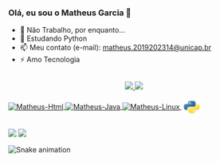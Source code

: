 ### Olá, eu sou o Matheus Garcia 👋

- 🔭 Não Trabalho, por enquanto...
- 🌱 Estudando Python
- 📫 Meu contato (e-mail): matheus.2019202314@unicap.br
- ⚡ Amo Tecnologia

##

<div align="center">
  <a href="https://github.com/matheusmgs22">
  <img height="180em" src="https://github-readme-stats.vercel.app/api?username=matheusmgs22&show_icons=true&theme=dark&include_all_commits=true&count_private=true"/>
  <img height="180em" src="https://github-readme-stats.vercel.app/api/top-langs/?username=matheusmgs22&layout=compact&langs_count=7&theme=dark"/>
</div>

<div style="display: inline_block"><br>
  
<img align="center" alt="Matheus-Html" height="30" width="40" src="https://cdn.jsdelivr.net/gh/devicons/devicon/icons/html5/html5-original.svg" >
<img align="center" alt="Matheus-Java" height="30" width="40"src="https://cdn.jsdelivr.net/gh/devicons/devicon/icons/java/java-original.svg" >         
<img align="center" alt="Matheus-Linux" height="30" width="40" src="https://cdn.jsdelivr.net/gh/devicons/devicon/icons/linux/linux-original.svg" >
<img align="center" alt="Matheus-Python" height="30" width="40" src="https://raw.githubusercontent.com/devicons/devicon/master/icons/python/python-original.svg">
 
</div>
  
  ##
  
<div> 
  <a href = "matheus.2019202314@unicap.br"><img src="https://img.shields.io/badge/-Gmail-%23333?style=for-the-badge&logo=gmail&logoColor=white" target="_blank"></a>
  <a href="www.linkedin.com/in/matheus-garcia-a1831b205" target="_blank"><img src="https://img.shields.io/badge/-LinkedIn-%230077B5?style=for-the-badge&logo=linkedin&logoColor=white" target="_blank"></a> 
  
  ![Snake animation](https://github.com/matheusmgs22/matheusmgs22/blob/output/github-contribution-grid-snake.svg)
 
</div>
